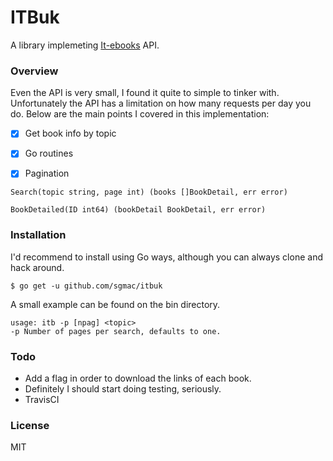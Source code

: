 # ITBuk

A library implemeting [It-ebooks](http://it-ebooks.info/) API.


### Overview

Even the API is very small, I found it quite to simple to tinker with. Unfortunately the API has a limitation on how many requests per day you do. Below are the main points I covered in this implementation:

- [x] Get book info by topic
- [x] Go routines
- [x] Pagination


```
Search(topic string, page int) (books []BookDetail, err error)
```
```
BookDetailed(ID int64) (bookDetail BookDetail, err error)
```

### Installation

I'd recommend to install using Go ways, although you can always clone and hack around.
```
$ go get -u github.com/sgmac/itbuk
```
A small example can be found on the bin directory.

```
usage: itb -p [npag] <topic>
-p Number of pages per search, defaults to one.
```

### Todo

- Add a flag in order to download the links of each book.
- Definitely I should start doing testing, seriously.
- TravisCI

### License

MIT
